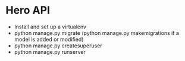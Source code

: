 Hero API
========

- Install and set up a virtualenv
- python manage.py migrate (python manage.py makemigrations if a model is added or modified)
- python manage.py createsuperuser
- python manage.py runserver
